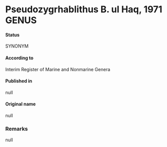 Pseudozygrhablithus B. ul Haq, 1971 GENUS
=======

#### Status
SYNONYM

#### According to
Interim Register of Marine and Nonmarine Genera

#### Published in
null

#### Original name
null

### Remarks
null